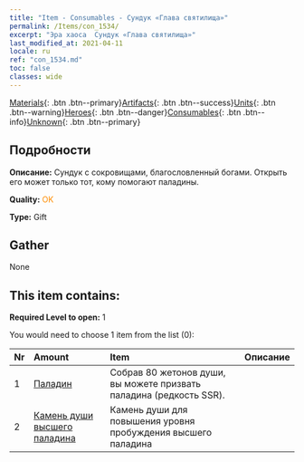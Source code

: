 ```yaml
---
title: "Item - Consumables - Сундук «Глава святилища»"
permalink: /Items/con_1534/
excerpt: "Эра хаоса  Сундук «Глава святилища»"
last_modified_at: 2021-04-11
locale: ru
ref: "con_1534.md"
toc: false
classes: wide
---
```

 [Materials](/ru/Items/){: .btn .btn--primary}[Artifacts](/ru/Items/Artifacts/){: .btn .btn--success}[Units](/ru/Items/Units/){: .btn .btn--warning}[Heroes](/ru/Items/Heroes/){: .btn .btn--danger}[Consumables](/ru/Items/Consumables/){: .btn .btn--info}[Unknown](/ru/Items/Unknown/){: .btn .btn--primary}

## Подробности
 **Описание:** Сундук с сокровищами, благословленный богами. Открыть его может только тот, кому помогают паладины.

 **Quality:** <span style="color: #FF8C00">OK</span>

 **Type:** Gift

## Gather

  None

## This item contains:

 **Required Level to open:** 1

 You would need to choose 1 item from the list (0):

  | Nr | Amount |     Item    | Описание |
  |:---|:-------|:------------|:-----------:|
  | 1 | [Паладин](/ru/Items/unt_197/) | Собрав 80 жетонов души, вы можете призвать паладина (редкость SSR). | 
  | 2 | [Камень души высшего паладина](/ru/Items/unt_289/) | Камень души для повышения уровня пробуждения высшего паладина | 
